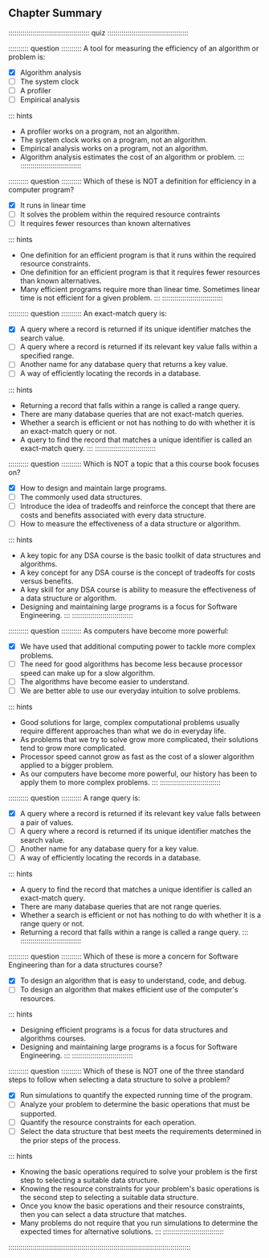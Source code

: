
## Chapter Summary

:::::::::::::::::::::::::::::::::::::::: quiz ::::::::::::::::::::::::::::::::::::::::

:::::::::: question ::::::::::
A tool for measuring the efficiency of an algorithm or problem is:

- [x] Algorithm analysis
- [ ] The system clock
- [ ] A profiler
- [ ] Empirical analysis

::: hints
- A profiler works on a program, not an algorithm.
- The system clock works on a program, not an algorithm.
- Empirical analysis works on a program, not an algorithm.
- Algorithm analysis estimates the cost of an algorithm or problem.
:::
::::::::::::::::::::::::::::::



:::::::::: question ::::::::::
Which of these is NOT a definition for efficiency in a computer program?

- [x] It runs in linear time
- [ ] It solves the problem within the required resource contraints
- [ ] It requires fewer resources than known alternatives

::: hints
- One definition for an efficient program is that it runs within the required resource constraints.
- One definition for an efficient program is that it requires fewer resources than known alternatives.
- Many efficient programs require more than linear time. Sometimes linear time is not efficient for a given problem.
:::
::::::::::::::::::::::::::::::



:::::::::: question ::::::::::
An exact-match query is:

- [x] A query where a record is returned if its unique identifier matches the search value.
- [ ] A query where a record is returned if its relevant key value falls within a specified range.
- [ ] Another name for any database query that returns a key value.
- [ ] A way of efficiently locating the records in a database.

::: hints
- Returning a record that falls within a range is called a range query.
- There are many database queries that are not exact-match queries.
- Whether a search is efficient or not has nothing to do with whether it is an exact-match query or not.
- A query to find the record that matches a unique identifier is called an exact-match query.
:::
::::::::::::::::::::::::::::::



:::::::::: question ::::::::::
Which is NOT a topic that a this course book focuses on?

- [x] How to design and maintain large programs.
- [ ] The commonly used data structures.
- [ ] Introduce the idea of tradeoffs and reinforce the concept that there are costs and benefits associated with every data structure.
- [ ] How to measure the effectiveness of a data structure or algorithm.

::: hints
- A key topic for any DSA course is the basic toolkit of data structures and algorithms.
- A key concept for any DSA course is the concept of tradeoffs for costs versus benefits.
- A key skill for any DSA course is ability to measure the effectiveness of a data structure or algorithm.
- Designing and maintaining large programs is a focus for Software Engineering.
:::
::::::::::::::::::::::::::::::



:::::::::: question ::::::::::
As computers have become more powerful:

- [x] We have used that additional computing power to tackle more complex problems.
- [ ] The need for good algorithms has become less because processor speed can make up for a slow algorithm.
- [ ] The algorithms have become easier to understand.
- [ ] We are better able to use our everyday intuition to solve problems.

::: hints
- Good solutions for large, complex computational problems usually require different approaches than what we do in everyday life.
- As problems that we try to solve grow more complicated, their solutions tend to grow more complicated.
- Processor speed cannot grow as fast as the cost of a slower algorithm applied to a bigger problem.
- As our computers have become more powerful, our history has been to apply them to more complex problems.
:::
::::::::::::::::::::::::::::::



:::::::::: question ::::::::::
A range query is:

- [x] A query where a record is returned if its relevant key value falls between a pair of values.
- [ ] A query where a record is returned if its unique identifier matches the search value.
- [ ] Another name for any database query for a key value.
- [ ] A way of efficiently locating the records in a database.

::: hints
- A query to find the record that matches a unique identifier is called an exact-match query.
- There are many database queries that are not range queries.
-  Whether a search is efficient or not has nothing to do with whether it is a range query or not.
- Returning a record that falls within a range is called a range query.
:::
::::::::::::::::::::::::::::::



:::::::::: question ::::::::::
Which of these is more a concern for Software Engineering than for a data structures course?

- [x] To design an algorithm that is easy to understand, code, and debug.
- [ ] To design an algorithm that makes efficient use of the computer's resources.

::: hints
- Designing efficient programs is a focus for data structures and algorithms courses.
- Designing and maintaining large programs is a focus for Software Engineering.
:::
::::::::::::::::::::::::::::::



:::::::::: question ::::::::::
Which of these is NOT one of the three standard steps to follow when selecting a data structure to solve a problem?

- [x] Run simulations to quantify the expected running time of the program.
- [ ] Analyze your problem to determine the basic operations that must be supported.
- [ ] Quantify the resource constraints for each operation.
- [ ] Select the data structure that best meets the requirements determined in the prior steps of the process.

::: hints
- Knowing the basic operations required to solve your problem is the first step to selecting a suitable data structure.
- Knowing the resource constraints for your problem's basic operations is the second step to selecting a suitable data structure.
- Once you know the basic operations and their resource constraints, then you can select a data structure that matches.
- Many problems do not require that you run simulations to determine the expected times for alternative solutions.
:::
::::::::::::::::::::::::::::::

::::::::::::::::::::::::::::::::::::::::::::::::::::::::::::::::::::::::::::::::::::::::::

